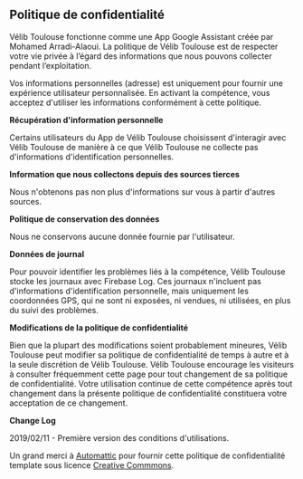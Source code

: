 ## Politique de confidentialité
Vélib Toulouse fonctionne comme une App Google Assistant créée par Mohamed Arradi-Alaoui. La politique de Vélib Toulouse est de respecter votre vie privée à l’égard des informations que nous pouvons collecter pendant l’exploitation.

Vos informations personnelles (adresse) est uniquement pour fournir une expérience utilisateur personnalisée. En activant la compétence, vous acceptez d'utiliser les informations conformément à cette politique.

**Récupération d'information personnelle**

Certains utilisateurs du App de Vélib Toulouse choisissent d'interagir avec Vélib Toulouse de manière à ce que Vélib Toulouse ne collecte pas d'informations d'identification personnelles.

**Information que nous collectons depuis des sources tierces**

Nous n'obtenons pas non plus d'informations sur vous à partir d'autres sources.

**Politique de conservation des données**

Nous ne conservons aucune donnée fournie par l'utilisateur.

**Données de journal**

Pour pouvoir identifier les problèmes liés à la compétence, Vélib Toulouse stocke les journaux avec Firebase Log. Ces journaux n'incluent pas d'informations d'identification personnelle, mais uniquement les coordonnées GPS, qui ne sont ni exposées, ni vendues, ni utilisées, en plus du suivi des problèmes.

**Modifications de la politique de confidentialité**

Bien que la plupart des modifications soient probablement mineures, Vélib Toulouse peut modifier sa politique de confidentialité de temps à autre et à la seule discrétion de Vélib Toulouse. Vélib Toulouse encourage les visiteurs à consulter fréquemment cette page pour tout changement de sa politique de confidentialité. Votre utilisation continue de cette compétence après tout changement dans la présente politique de confidentialité constituera votre acceptation de ce changement.

**Change Log**

2019/02/11 - Première version des conditions d'utilisations.

Un grand merci à [Automattic](https://automattic.com) pour fournir cette politique de confidentialité template sous licence [Creative Commmons](https://creativecommons.org/licenses/by-sa/4.0/).
